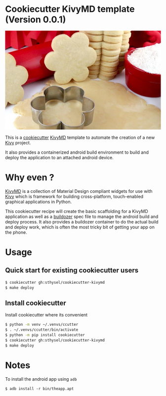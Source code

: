 # Cookiecutter KivyMD template (Version 0.0.1)

![cookiecutter](docs/pics/cookiecutter.jpg)

This is a [cookiecutter](https://github.com/cookiecutter/cookiecutter)
[KivyMD](https://github.com/kivymd/KivyMD) template to automate the creation of
a new [Kivy](https://kivy.org) project. 

It also provides a containerized android build environment to build and deploy
the application to an attached android device.

# Why even ?

[KivyMD](https://github.com/kivymd/KivyMD) is a collection of Material Design
compliant widgets for use with [Kivy](https://kivy.org) which is framework for
building cross-platform, touch-enabled graphical applications in Python. 

This cookiecutter recipe will create the basic scaffolding for a KivyMD
application as well as a [buildozer](https://github.com/kivy/buildozer) spec
file to manage the android build and deploy process. It also provides a
buildozer container to do the actual build and deploy work, which is often the
most tricky bit of getting your app on the phone.


# Usage

## Quick start for existing cookiecutter users

```bash
$ cookiecutter gh:sthysel/cookiecutter-kivymd
$ make deploy
```
## Install cookiecutter 

Install cookiecutter where its convenient

```bash
$ python -m venv ~/.venvs/ccutter
$ . ~/.venvs/ccutter/bin/activate
$ python -m pip install cookiecutter
$ cookiecutter gh:sthysel/cookiecutter-kivymd
$ make deploy
```

# Notes

To install the android app using `adb` 

```
$ adb install -r bin/theapp.apt
```
